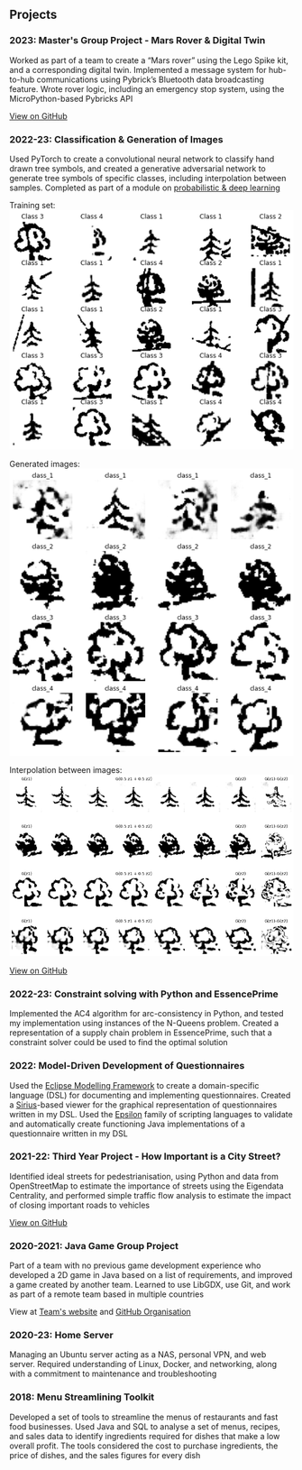 ## Projects

### 2023: Master's Group Project - Mars Rover & Digital Twin

Worked as part of a team to create a “Mars rover” using the Lego Spike kit, and a corresponding digital twin.  Implemented a message system for hub-to-hub communications using Pybrick’s Bluetooth data broadcasting feature.  Wrote rover logic, including an emergency stop system, using the MicroPython-based Pybricks API

[View on GitHub](https://github.com/GPIG-Group-B/GPIG-Digital-Twin/tree/feature/mock_pybricks)

### 2022-23: Classification & Generation of Images

Used PyTorch to create a convolutional neural network to classify hand drawn tree symbols, and created a generative adversarial network to generate tree symbols of specific classes, including interpolation between samples.  Completed as part of a module on [probabilistic & deep learning](degree.md#probabilistic--deep-learning)

Training set:
![Training set](assets\int3\training-set.png)

Generated images:
![Generated images](assets\int3\generated-images.png)

Interpolation between images:
![Interpolation between images](assets\int3\interpolation.png)

[View on GitHub](https://github.com/hk2906/Classification-and-Generation-of-Images)

### 2022-23: Constraint solving with Python and EssencePrime

Implemented the AC4 algorithm for arc-consistency in Python, and tested my implementation using instances of the N-Queens problem.  Created a representation of a supply chain problem in EssencePrime, such that a constraint solver could be used to find the optimal solution

### 2022: Model-Driven Development of Questionnaires

Used the [Eclipse Modelling Framework](https://www.eclipse.org/modeling/emf/) to create a domain-specific language (DSL) for documenting and implementing questionnaires. Created a [Sirius](https://www.eclipse.org/sirius/overview.html)-based viewer for the graphical representation of questionnaires written in my DSL. Used the [Epsilon](https://www.eclipse.org/epsilon/) family of scripting languages to validate and automatically create functioning Java implementations of a questionnaire written in my DSL

### 2021-22: Third Year Project - How Important is a City Street?

Identified ideal streets for pedestrianisation, using Python and data from OpenStreetMap to estimate the importance of streets using the Eigendata Centrality, and performed simple traffic flow analysis to estimate the impact of closing important roads to vehicles

[View on GitHub](https://github.com/hk2906/Undergrad-Project)

### 2020-2021: Java Game Group Project

Part of a team with no previous game development experience who developed a 2D game in Java based on a list of requirements, and improved a game created by another team. Learned to use LibGDX, use Git, and work as part of a remote team based in multiple countries

View at [Team's website](https://team-zanetta.github.io/) and [GitHub Organisation](https://github.com/Team-Zanetta) 

### 2020-23: Home Server

Managing an Ubuntu server acting as a NAS, personal VPN, and web server. Required understanding of Linux, Docker, and networking, along with a commitment to maintenance and troubleshooting

### 2018: Menu Streamlining Toolkit

Developed a set of tools to streamline the menus of restaurants and fast food businesses. Used Java and SQL to analyse a set of menus, recipes, and sales data to identify ingredients required for dishes that make a low overall profit. The tools considered the cost to purchase ingredients, the price of dishes, and the sales figures for every dish
